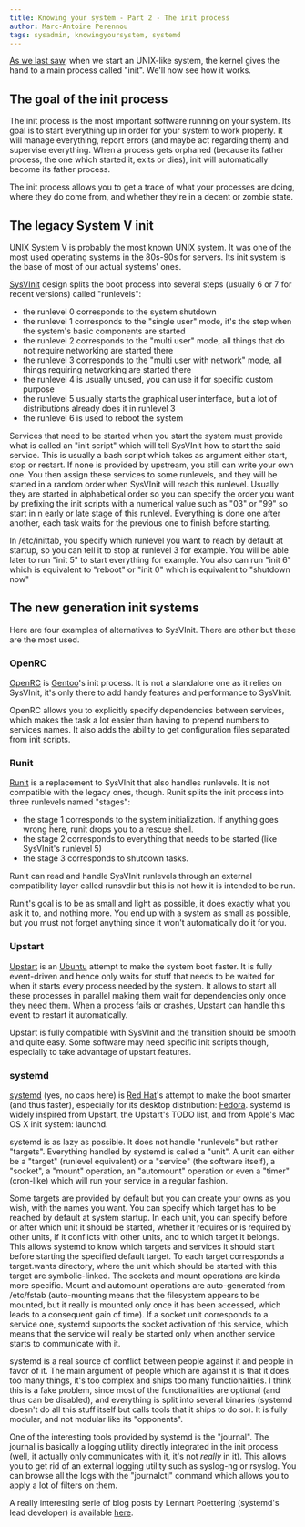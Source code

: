 ```yaml
---
title: Knowing your system - Part 2 - The init process
author: Marc-Antoine Perennou
tags: sysadmin, knowingyoursystem, systemd
---
```


[As we last saw](http://www.imagination-land.org/posts/2012-11-22-knowing-your-system-part-basics-on-unixlike-systems.html),
when we start an UNIX-like system, the kernel gives the hand to a main process called "init". We'll now see how it
works.

## The goal of the init process

The init process is the most important software running on your system. Its goal is to start everything up in order
for your system to work properly. It will manage everything, report errors (and maybe act regarding them) and
supervise everything. When a process gets orphaned (because its father process, the one which started it, exits or
dies), init will automatically become its father process.

The init process allows you to get a trace of what your processes are doing, where they do come from, and whether they're
in a decent or zombie state.

## The legacy System V init

UNIX System V is probably the most known UNIX system. It was one of the most used operating systems in the 80s-90s for
servers. Its init system is the base of most of our actual systems' ones.

[SysVInit](http://savannah.nongnu.org/projects/sysvinit) design splits the boot process into several steps (usually 6
or 7 for recent versions) called "runlevels":

* the runlevel 0 corresponds to the system shutdown
* the runlevel 1 corresponds to the "single user" mode, it's the step when the system's basic components are started
* the runlevel 2 corresponds to the "multi user" mode, all things that do not require networking are started there
* the runlevel 3 corresponds to the "multi user with network" mode, all things requiring networking are started there
* the runlevel 4 is usually unused, you can use it for specific custom purpose
* the runlevel 5 usually starts the graphical user interface, but a lot of distributions already does it in runlevel 3
* the runlevel 6 is used to reboot the system

Services that need to be started when you start the system must provide what is called an "init script" which will
tell SysVInit how to start the said service. This is usually a bash script which takes as argument either start, stop or
restart. If none is provided by upstream, you still can write your own one.
You then assign these services to some runlevels, and they will be started in a random order when SysVInit will reach
this runlevel. Usually they are started in alphabetical order so you can specify the order you want by prefixing the
init scripts with a numerical value such as "03" or "99" so start in n early or late stage of this runlevel.
Everything is done one after another, each task waits for the previous one to finish before starting.

In /etc/inittab, you specify which runlevel you want to reach by default at startup, so you can tell it to stop at
runlevel 3 for example. You will be able later to run "init 5" to start everything for example. You also can run "init
6" which is equivalent to "reboot" or "init 0" which is equivalent to "shutdown now"

## The new generation init systems

Here are four examples of alternatives to SysVInit. There are other but these are the most used.

### OpenRC

[OpenRC](http://www.gentoo.org/proj/en/base/openrc/) is [Gentoo](http://www.gentoo.org/)'s init process. It is not a
standalone one as it relies on SysVInit, it's only there to add handy features and performance to SysVInit.

OpenRC allows you to explicitly specify dependencies between services, which makes the task a lot easier than having to
prepend numbers to services names. It also adds the ability to get configuration files separated from init scripts.

### Runit

[Runit](http://smarden.org/runit/) is a replacement to SysVInit that also handles runlevels. It is not compatible with
the legacy ones, though. Runit splits the init process into three runlevels named "stages":

* the stage 1 corresponds to the system initialization. If anything goes wrong here, runit drops you to a rescue shell.
* the stage 2 corresponds to everything that needs to be started (like SysVInit's runlevel 5)
* the stage 3 corresponds to shutdown tasks.

Runit can read and handle SysVInit runlevels through an external compatibility layer called runsvdir but this is not how
it is intended to be run.

Runit's goal is to be as small and light as possible, it does exactly what you ask it to, and nothing more. You end up
with a system as small as possible, but you must not forget anything since it won't automatically do it for you.

### Upstart

[Upstart](http://upstart.ubuntu.com/) is an [Ubuntu](http://www.ubuntu.com/) attempt to make the system boot faster.
It is fully event-driven and hence only waits for stuff that needs to be waited for when it starts every process needed
by the system. It allows to start all these processes in parallel making them wait for dependencies only once they need
them. When a process fails or crashes, Upstart can handle this event to restart it automatically.

Upstart is fully compatible with SysVInit and the transition should be smooth and quite easy. Some software may need
specific init scripts though, especially to take advantage of upstart features.

### systemd

[systemd](http://www.freedesktop.org/wiki/Software/systemd) (yes, no caps here) is [Red Hat](http://www.redhat.com/)'s
attempt to make the boot smarter (and thus faster), especially for its desktop distribution: [Fedora](http://fedoraproject.org/).
systemd is widely inspired from Upstart, the Upstart's TODO list, and from Apple's Mac OS X init system: launchd.

systemd is as lazy as possible. It does not handle "runlevels" but rather "targets". Everything handled by systemd is
called a "unit". A unit can either be a "target" (runlevel equivalent) or a "service" (the software itself), a "socket",
a "mount" operation, an "automount" operation or even a "timer" (cron-like) which will run your service in a regular
fashion.

Some targets are provided by default but you can create your owns as you wish, with the names you want. You can
specify which target has to be reached by default at system startup. In each unit, you can specify before or after which
unit it should be started, whether it requires or is required by other units, if it conflicts with other units, and to
which target it belongs. This allows systemd to know which targets and services it should start before starting the
specified default target. To each target corresponds a target.wants directory, where the unit which should be started
with this target are symbolic-linked. The sockets and mount operations are kinda more specific. Mount and automount
operations are auto-generated from /etc/fstab (auto-mounting means that the filesystem appears to be mounted, but it
really is mounted only once it has been accessed, which leads to a consequent gain of time). If a socket unit
corresponds to a service one, systemd supports the socket activation of this service, which means that the service will
really be started only when another service starts to communicate with it.

systemd is a real source of conflict between people against it and people in favor of it. The main argument of people
which are against it is that it does too many things, it's too complex and ships too many functionalities. I think this
is a fake problem, since most of the functionalities are optional (and thus can be disabled), and everything is split
into several binaries (systemd doesn't do all this stuff itself but calls tools that it ships to do so). It is fully
modular, and not modular like its "opponents".

One of the interesting tools provided by systemd is the "journal". The journal is basically a logging utility directly
integrated in the init process (well, it actually only communicates with it, it's not _really_ in it). This allows you
to get rid of an external logging utility such as syslog-ng or rsyslog. You can browse all the logs with the
"journalctl" command which allows you to apply a lot of filters on them.

A really interesting serie of blog posts by Lennart Poettering (systemd's lead developer) is available
[here](http://www.freedesktop.org/wiki/Software/systemd).
